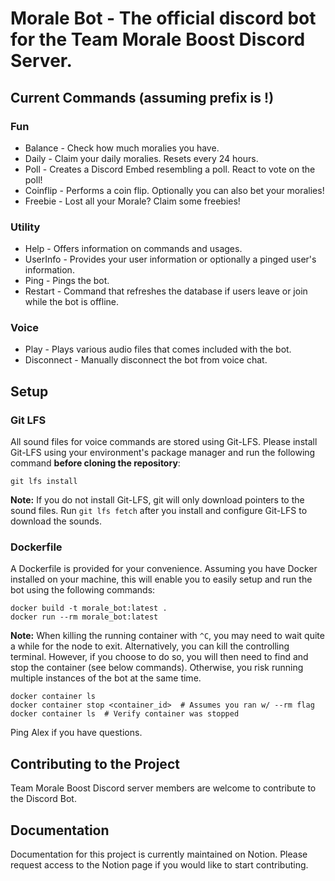 # Morale Bot - The official discord bot for the Team Morale Boost Discord Server.

## Current Commands (assuming prefix is !)

### Fun
* Balance - Check how much moralies you have.
* Daily - Claim your daily moralies. Resets every 24 hours.
* Poll - Creates a Discord Embed resembling a poll. React to vote on the poll!
* Coinflip - Performs a coin flip. Optionally you can also bet your moralies!
* Freebie - Lost all your Morale? Claim some freebies!

### Utility
* Help - Offers information on commands and usages.
* UserInfo - Provides your user information or optionally a pinged user's information.
* Ping - Pings the bot.
* Restart - Command that refreshes the database if users leave or join while the bot is offline.

### Voice
* Play - Plays various audio files that comes included with the bot.
* Disconnect - Manually disconnect the bot from voice chat.

## Setup

### Git LFS

All sound files for voice commands are stored using Git-LFS. Please install Git-LFS using your environment's package manager and run the following command **before cloning the repository**:

    git lfs install

**Note:** If you do not install Git-LFS, git will only download pointers to the sound files. Run ``git lfs fetch`` after you install and configure Git-LFS to download the sounds.

### Dockerfile

A Dockerfile is provided for your convenience. Assuming you have Docker installed on your machine, this will enable you to easily setup and run the bot using the following commands:

    docker build -t morale_bot:latest .
    docker run --rm morale_bot:latest

**Note:** When killing the running container with ``^C``, you may need to wait quite a while for the node to exit. Alternatively, you can kill the controlling terminal. However, if you choose to do so, you will then need to find and stop the container (see below commands). Otherwise, you risk running multiple instances of the bot at the same time.

    docker container ls
    docker container stop <container_id>  # Assumes you ran w/ --rm flag
    docker container ls  # Verify container was stopped

Ping Alex if you have questions.

## Contributing to the Project
Team Morale Boost Discord server members are welcome to contribute to the Discord Bot.

## Documentation
Documentation for this project is currently maintained on Notion. 
Please request access to the Notion page if you would like to start contributing.

